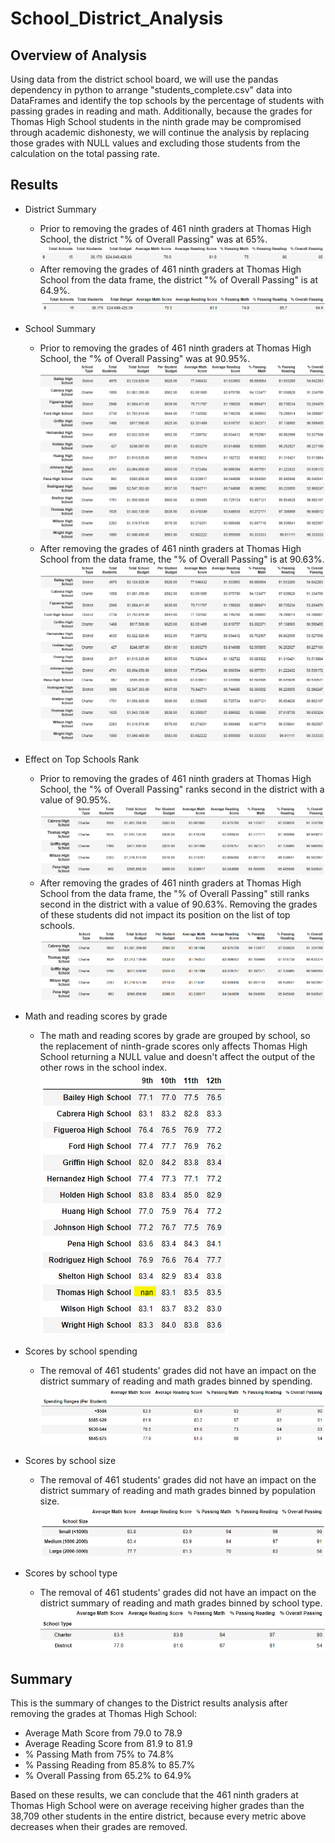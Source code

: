 # School_District_Analysis
## Overview of Analysis
Using data from the district school board, we will use the pandas dependency in python to arrange "students_complete.csv" data into DataFrames and identify the top schools by the percentage of students with passing grades in reading and math. Additionally, because the grades for Thomas High School students in the ninth grade may be compromised through academic dishonesty, we will continue the analysis by replacing those grades with NULL values and excluding those students from the calculation on the total passing rate.

## Results
- District Summary
    - Prior to removing the grades of 461 ninth graders at Thomas High School, the district "% of Overall Passing" was at 65%.
    ![district_summary_all](https://github.com/rptseng/School_District_Analysis/blob/main/Resources/district_summary_all.PNG)
    - After removing the grades of 461 ninth graders at Thomas High School from the data frame, the district "% of Overall Passing" is at 64.9%.
    ![district_summary_ex_ths](https://github.com/rptseng/School_District_Analysis/blob/main/Resources/district_summary_ex_ths.PNG)
- School Summary
    - Prior to removing the grades of 461 ninth graders at Thomas High School, the "% of Overall Passing" was at 90.95%.
    ![school_summary_all](https://github.com/rptseng/School_District_Analysis/blob/main/Resources/school_summary_all.PNG)
    - After removing the grades of 461 ninth graders at Thomas High School from the data frame, the "% of Overall Passing" is at 90.63%.
    ![school_summary_ex_ths](https://github.com/rptseng/School_District_Analysis/blob/main/Resources/school_summary_ex_ths.PNG)
- Effect on Top Schools Rank
    - Prior to removing the grades of 461 ninth graders at Thomas High School, the "% of Overall Passing" ranks second in the district with a value of 90.95%.
    ![school_sort_all](https://github.com/rptseng/School_District_Analysis/blob/main/Resources/school_sort_all.PNG)
    - After removing the grades of 461 ninth graders at Thomas High School from the data frame, the "% of Overall Passing" still ranks second in the district with a value of 90.63%. Removing the grades of these students did not impact its position on the list of top schools.
    ![school_sort_ex_ths](https://github.com/rptseng/School_District_Analysis/blob/main/Resources/school_sort_ex_ths.PNG)

- Math and reading scores by grade
    - The math and reading scores by grade are grouped by school, so the replacement of ninth-grade scores only affects Thomas High School returning a NULL value and doesn't affect the output of the other rows in the school index.
    ![scores_by_grade_ex_ths](https://github.com/rptseng/School_District_Analysis/blob/main/Resources/scores_by_grade_ex_ths.PNG)

- Scores by school spending
    - The removal of 461 students' grades did not have an impact on the district summary of reading and math grades binned by spending.
    ![scores_by_spending](https://github.com/rptseng/School_District_Analysis/blob/main/Resources/scores_by_spending.PNG)

- Scores by school size
    - The removal of 461 students' grades did not have an impact on the district summary of reading and math grades binned by population size.
    ![scores_by_size](https://github.com/rptseng/School_District_Analysis/blob/main/Resources/scores_by_size.PNG)

- Scores by school type
    - The removal of 461 students' grades did not have an impact on the district summary of reading and math grades binned by school type.
    ![scores_by_type](https://github.com/rptseng/School_District_Analysis/blob/main/Resources/scores_by_type.PNG)


## Summary
This is the summary of changes to the District results analysis after removing the grades at Thomas High School:
- Average Math Score from 79.0 to 78.9
- Average Reading Score from 81.9 to 81.9
- % Passing Math from 75% to 74.8%
- % Passing Reading from 85.8% to 85.7%
- % Overall Passing from 65.2% to 64.9%

Based on these results, we can conclude that the 461 ninth graders at Thomas High School were on average receiving higher grades than the 38,709 other students in the entire district, because every metric above decreases when their grades are removed.